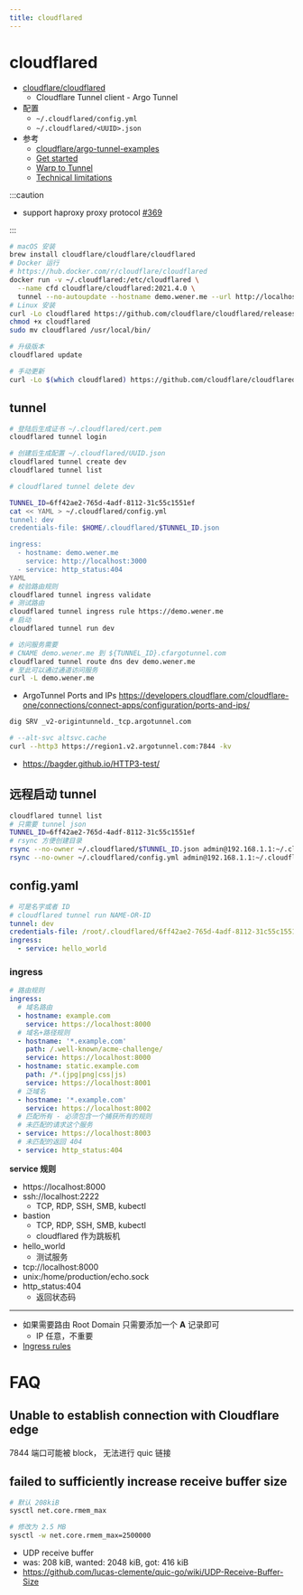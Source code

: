 ```yaml
---
title: cloudflared
---
```


# cloudflared

- [cloudflare/cloudflared](https://github.com/cloudflare/cloudflared)
  - Cloudflare Tunnel client - Argo Tunnel
- 配置
  - `~/.cloudflared/config.yml`
  - `~/.cloudflared/<UUID>.json`
- 参考
  - [cloudflare/argo-tunnel-examples](https://github.com/cloudflare/argo-tunnel-examples)
  - [Get started](https://developers.cloudflare.com/cloudflare-one/connections/connect-apps/install-and-setup/)
  - [Warp to Tunnel](https://developers.cloudflare.com/cloudflare-one/tutorials/warp-to-tunnel/)
  - [Technical limitations](https://developers.cloudflare.com/cloudflare-one/technical-limitations/)

:::caution

- support haproxy proxy protocol [#369](https://github.com/cloudflare/cloudflared/issues/369)

:::

```bash
# macOS 安装
brew install cloudflare/cloudflare/cloudflared
# Docker 运行
# https://hub.docker.com/r/cloudflare/cloudflared
docker run -v ~/.cloudflared:/etc/cloudflared \
  --name cfd cloudflare/cloudflared:2021.4.0 \
  tunnel --no-autoupdate --hostname demo.wener.me --url http://localhost:8080
# Linux 安装
curl -Lo cloudflared https://github.com/cloudflare/cloudflared/releases/download/2021.4.0/cloudflared-linux-amd64
chmod +x cloudflared
sudo mv cloudflared /usr/local/bin/

# 升级版本
cloudflared update

# 手动更新
curl -Lo $(which cloudflared) https://github.com/cloudflare/cloudflared/releases/download/2021.11.0/cloudflared-linux-amd64
```

## tunnel

```bash
# 登陆后生成证书 ~/.cloudflared/cert.pem
cloudflared tunnel login

# 创建后生成配置 ~/.cloudflared/UUID.json
cloudflared tunnel create dev
cloudflared tunnel list

# cloudflared tunnel delete dev

TUNNEL_ID=6ff42ae2-765d-4adf-8112-31c55c1551ef
cat << YAML > ~/.cloudflared/config.yml
tunnel: dev
credentials-file: $HOME/.cloudflared/$TUNNEL_ID.json

ingress:
  - hostname: demo.wener.me
    service: http://localhost:3000
  - service: http_status:404
YAML
# 校验路由规则
cloudflared tunnel ingress validate
# 测试路由
cloudflared tunnel ingress rule https://demo.wener.me
# 启动
cloudflared tunnel run dev

# 访问服务需要
# CNAME demo.wener.me 到 ${TUNNEL_ID}.cfargotunnel.com
cloudflared tunnel route dns dev demo.wener.me
# 至此可以通过通道访问服务
curl -L demo.wener.me
```

- ArgoTunnel Ports and IPs
  https://developers.cloudflare.com/cloudflare-one/connections/connect-apps/configuration/ports-and-ips/

```bash
dig SRV _v2-origintunneld._tcp.argotunnel.com

# --alt-svc altsvc.cache
curl --http3 https://region1.v2.argotunnel.com:7844 -kv
```

- https://bagder.github.io/HTTP3-test/

## 远程启动 tunnel

```bash
cloudflared tunnel list
# 只需要 tunnel json
TUNNEL_ID=6ff42ae2-765d-4adf-8112-31c55c1551ef
# rsync 方便创建目录
rsync --no-owner ~/.cloudflared/$TUNNEL_ID.json admin@192.168.1.1:~/.cloudflared/
rsync --no-owner ~/.cloudflared/config.yml admin@192.168.1.1:~/.cloudflared/
```

## config.yaml

```yaml
# 可是名字或者 ID
# cloudflared tunnel run NAME-OR-ID
tunnel: dev
credentials-file: /root/.cloudflared/6ff42ae2-765d-4adf-8112-31c55c1551ef.json
ingress:
  - service: hello_world
```

### ingress

```yaml
# 路由规则
ingress:
  # 域名路由
  - hostname: example.com
    service: https://localhost:8000
  # 域名+路径规则
  - hostname: '*.example.com'
    path: /.well-known/acme-challenge/
    service: https://localhost:8000
  - hostname: static.example.com
    path: /*.(jpg|png|css|js)
    service: https://localhost:8001
  # 泛域名
  - hostname: '*.example.com'
    service: https://localhost:8002
  # 匹配所有 - 必须包含一个捕获所有的规则
  # 未匹配的请求这个服务
  - service: https://localhost:8003
  # 未匹配的返回 404
  - service: http_status:404
```

**service 规则**

- https://localhost:8000
- ssh://localhost:2222
  - TCP, RDP, SSH, SMB, kubectl
- bastion
  - TCP, RDP, SSH, SMB, kubectl
  - cloudflared 作为跳板机
- hello_world
  - 测试服务
- tcp://localhost:8000
- unix:/home/production/echo.sock
- http_status:404
  - 返回状态码

---

- 如果需要路由 Root Domain 只需要添加一个 **A** 记录即可
  - IP 任意，不重要
- [Ingress rules](https://developers.cloudflare.com/cloudflare-one/connections/connect-apps/configuration/configuration-file/ingress/)

# FAQ

## Unable to establish connection with Cloudflare edge

7844 端口可能被 block， 无法进行 quic 链接

## failed to sufficiently increase receive buffer size

```bash
# 默认 208kiB
sysctl net.core.rmem_max

# 修改为 2.5 MB
sysctl -w net.core.rmem_max=2500000
```

- UDP receive buffer
- was: 208 kiB, wanted: 2048 kiB, got: 416 kiB
- https://github.com/lucas-clemente/quic-go/wiki/UDP-Receive-Buffer-Size

